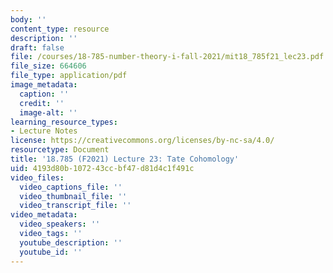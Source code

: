 ```yaml
---
body: ''
content_type: resource
description: ''
draft: false
file: /courses/18-785-number-theory-i-fall-2021/mit18_785f21_lec23.pdf
file_size: 664606
file_type: application/pdf
image_metadata:
  caption: ''
  credit: ''
  image-alt: ''
learning_resource_types:
- Lecture Notes
license: https://creativecommons.org/licenses/by-nc-sa/4.0/
resourcetype: Document
title: '18.785 (F2021) Lecture 23: Tate Cohomology'
uid: 4193d80b-1072-43cc-bf47-d81d4c1f491c
video_files:
  video_captions_file: ''
  video_thumbnail_file: ''
  video_transcript_file: ''
video_metadata:
  video_speakers: ''
  video_tags: ''
  youtube_description: ''
  youtube_id: ''
---
```

